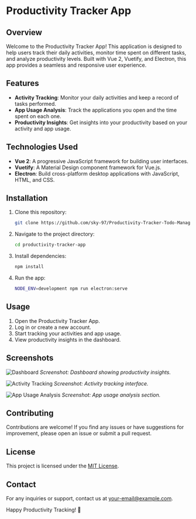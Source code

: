 # Productivity Tracker App

## Overview

Welcome to the Productivity Tracker App! This application is designed to help users track their daily activities, monitor time spent on different tasks, and analyze productivity levels. Built with Vue 2, Vuetify, and Electron, this app provides a seamless and responsive user experience.

## Features

- **Activity Tracking**: Monitor your daily activities and keep a record of tasks performed.
- **App Usage Analysis**: Track the applications you open and the time spent on each one.
- **Productivity Insights**: Get insights into your productivity based on your activity and app usage.

## Technologies Used

- **Vue 2**: A progressive JavaScript framework for building user interfaces.
- **Vuetify**: A Material Design component framework for Vue.js.
- **Electron**: Build cross-platform desktop applications with JavaScript, HTML, and CSS.

## Installation

1. Clone this repository:

   ```bash
   git clone https://github.com/sky-97/Productivity-Tracker-Todo-Manager.git
   ```

2. Navigate to the project directory:

   ```bash
   cd productivity-tracker-app
   ```

3. Install dependencies:

   ```bash
   npm install
   ```

4. Run the app:

   ```bash
   NODE_ENV=development npm run electron:serve
   ```

## Usage

1. Open the Productivity Tracker App.
2. Log in or create a new account.
3. Start tracking your activities and app usage.
4. View productivity insights in the dashboard.

## Screenshots

![Dashboard](screenshots/dashboard.png)
*Screenshot: Dashboard showing productivity insights.*

![Activity Tracking](screenshots/activity-tracking.png)
*Screenshot: Activity tracking interface.*

![App Usage Analysis](screenshots/app-usage.png)
*Screenshot: App usage analysis section.*

## Contributing

Contributions are welcome! If you find any issues or have suggestions for improvement, please open an issue or submit a pull request.

## License

This project is licensed under the [MIT License](LICENSE).

## Contact

For any inquiries or support, contact us at [your-email@example.com](mailto:your-email@example.com).

Happy Productivity Tracking! 🚀
